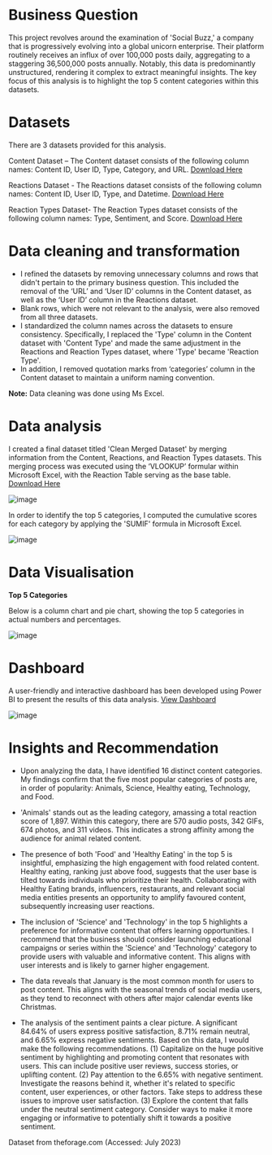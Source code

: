# Business Question

This project revolves around the examination of 'Social Buzz,' a company that is progressively evolving into a global unicorn enterprise. Their platform routinely receives an influx of over 100,000 posts daily, aggregating to a staggering 36,500,000 posts annually. Notably, this data is predominantly unstructured, rendering it complex to extract meaningful insights. The key focus of this analysis is to highlight the top 5 content categories within this datasets.

# Datasets

There are 3 datasets provided for this analysis.

Content Dataset – The Content dataset consists of the following column names: Content ID, User ID, Type, Category, and URL. [Download Here](https://github.com/OluwatobiAkintokun/Project-Social-Buzz/blob/main/Content.csv)
   
Reactions Dataset - The Reactions dataset consists of the following column names: Content ID, User ID, Type, and Datetime. [Download Here](https://github.com/OluwatobiAkintokun/Project-Social-Buzz/blob/main/Reactions.csv)

Reaction Types Dataset- The Reaction Types dataset consists of the following column names: Type, Sentiment, and Score. [Download Here](https://github.com/OluwatobiAkintokun/Project-Social-Buzz/blob/main/Reaction%20Types.csv)
   
# Data cleaning and transformation

* I refined the datasets by removing unnecessary columns and rows that didn't pertain to the primary business question. This included the removal of the ‘URL’ and ‘User ID’ columns in the Content dataset, as well as the ‘User ID’ column in the Reactions dataset.
* Blank rows, which were not relevant to the analysis, were also removed from all three datasets.
*	I standardized the column names across the datasets to ensure consistency. Specifically, I replaced the 'Type' column in the Content dataset with 'Content Type' and made the same adjustment in the Reactions and Reaction Types dataset, where 'Type' became 'Reaction Type'. 
*	In addition, I removed quotation marks from ‘categories’ column in the Content dataset to maintain a uniform naming convention.
   
**Note:** Data cleaning was done using Ms Excel.

# Data analysis

I created a final dataset titled 'Clean Merged Dataset' by merging information from the Content, Reactions, and Reaction Types datasets. This merging process was executed using the ‘VLOOKUP’ formular within Microsoft Excel, with the Reaction Table serving as the base table. [Download Here](https://github.com/OluwatobiAkintokun/Project-Social-Buzz/blob/main/Clean%20Merged%20Dataset.xlsx)
  
![image](https://github.com/OluwatobiAkintokun/PROJECT-SOCIAL-BUZZ/assets/137109080/68208dad-3e1c-49c6-b878-91720ed71187)
  
In order to identify the top 5 categories, I computed the cumulative scores for each category by applying the 'SUMIF' formula in Microsoft Excel.
   
![image](https://github.com/OluwatobiAkintokun/PROJECT-SOCIAL-BUZZ/assets/137109080/d50b27fb-3ef5-48b3-88a4-e7502904ec47)

# Data Visualisation


**Top 5 Categories**

Below is a column chart and pie chart, showing the top 5 categories in actual numbers and percentages.

![image](https://github.com/OluwatobiAkintokun/PROJECT-SOCIAL-BUZZ/assets/137109080/84d9c2a3-ce6c-45b9-ba69-67557337d504)


# Dashboard

A user-friendly and interactive dashboard has been developed using Power BI to present the results of this data analysis. [View Dashboard](https://app.powerbi.com/view?r=eyJrIjoiOGE4N2YyMWMtNjFhOC00MTUyLThlZDMtZGFmNWNhZWZmZjIxIiwidCI6ImRmODY3OWNkLWE4MGUtNDVkOC05OWFjLWM4M2VkN2ZmOTVhMCJ9)

![image](https://github.com/OluwatobiAkintokun/PROJECT-SOCIAL-BUZZ/assets/137109080/f973fb0f-5853-424b-9b73-e1035d52fd34)


# Insights and Recommendation
* Upon analyzing the data, I have identified 16 distinct content categories. My findings confirm that the five most popular categories of posts are, in order of popularity: Animals, Science, Healthy eating, Technology, and Food.

* 'Animals' stands out as the leading category, amassing a total reaction score of 1,897. Within this category, there are 570 audio posts, 342 GIFs, 674 photos, and 311 videos. This indicates a strong affinity among the audience for animal related content.

* The presence of both 'Food' and 'Healthy Eating' in the top 5 is insightful, emphasizing the high engagement with food related content. Healthy eating, ranking just above food, suggests that the user base is tilted towards individuals who prioritize their health. Collaborating with Healthy Eating brands, influencers, restaurants, and relevant social media entities presents an opportunity to amplify favoured content, subsequently increasing user reactions.

* The inclusion of 'Science' and 'Technology' in the top 5 highlights a preference for informative content that offers learning opportunities. I recommend that the business should consider launching educational campaigns or series within the 'Science' and 'Technology' category to provide users with valuable and informative content. This aligns with user interests and is likely to garner higher engagement.

* The data reveals that January is the most common month for users to post content. This aligns with the seasonal trends of social media users, as they tend to reconnect with others after major calendar events like Christmas.

* The analysis of the sentiment paints a clear picture. A significant 84.64% of users express positive satisfaction, 8.71% remain neutral, and 6.65% express negative sentiments. Based on this data, I would make the following recommendations. (1) Capitalize on the huge positive sentiment by highlighting and promoting content that resonates with users. This can include positive user reviews, success stories, or uplifting content. (2) Pay attention to the 6.65% with negative sentiment. Investigate the reasons behind it, whether it's related to specific content, user experiences, or other factors. Take steps to address these issues to improve user satisfaction. (3) Explore the content that falls under the neutral sentiment category. Consider ways to make it more engaging or informative to potentially shift it towards a positive sentiment.

Dataset from theforage.com (Accessed: July 2023)
